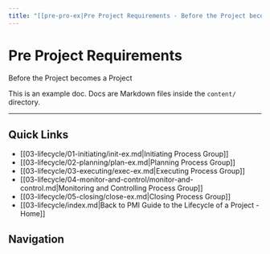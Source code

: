 ```yaml
---
title: "[[pre-pro-ex|Pre Project Requirements - Before the Project becomes a Project]]"
---
```

# Pre Project Requirements
Before the Project becomes a Project

This is an example doc. Docs are Markdown files inside the `content/` directory.

---
## Quick Links
- [[03-lifecycle/01-initiating/init-ex.md|Initiating Process Group]]
- [[03-lifecycle/02-planning/plan-ex.md|Planning Process Group]]
- [[03-lifecycle/03-executing/exec-ex.md|Executing Process Group]]
- [[03-lifecycle/04-monitor-and-control/monitor-and-control.md|Monitoring and Controlling Process Group]]
- [[03-lifecycle/05-closing/close-ex.md|Closing Process Group]]
- [[03-lifecycle/index.md|Back to PMI Guide to the Lifecycle of a Project - Home]]
## Navigation